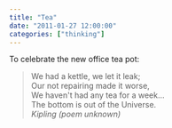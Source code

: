 ```yaml
---
title: "Tea"
date: "2011-01-27 12:00:00"
categories: ["thinking"]
---
```



To celebrate the new office tea pot:

> We had a kettle, we let it leak;<br>
Our not repairing made it worse,<br>
We haven't had any tea for a week&hellip; <br>
The bottom is out of the Universe.<br>
<cite>Kipling (poem unknown)</cite>

